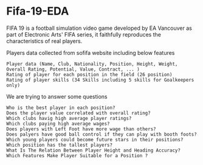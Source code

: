 # Fifa-19-EDA

FIFA 19 is a football simulation video game developed by EA Vancouver as part of Electronic Arts' FIFA series, it faithfully reproduces the characteristics of real players.

Players data collected from sofifa website including below features

    Player data (Name, Club, Nationality, Position, Height, Weight, Overall Rating, Potential, Value, Contract, ... )
    Rating of player for each position in the field (26 position)
    Rating of player skills (34 Skills including 5 skills for Goalkeepers only)

We are trying to answer some questions

    Who is the best player in each position?
    Does the player value correlated with overall rating?
    Which clubs havig high average player ratings?
    Which clubs paying high average wages?
    Does players with Left Foot have more wage than others?
    Does palyers have good ball control if they can play with booth foots?
    Which young players could become future stars in their positions?
    Which position has the tallest players?
    What Is The Relation Between Player Height and Heading Accuracy?
    Which Features Make Player Suitable for a Position ?
